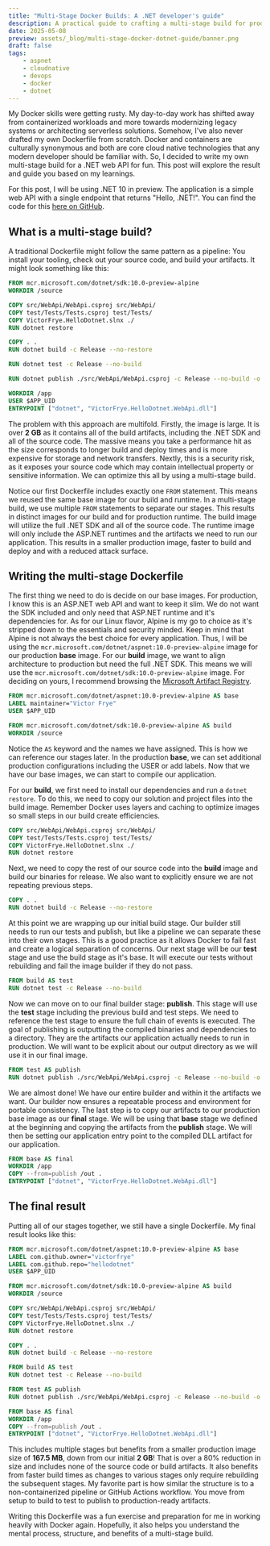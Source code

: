 ```yaml
---
title: "Multi-Stage Docker Builds: A .NET developer's guide"
description: A practical guide to crafting a multi-stage build for production-ready .NET Docker images
date: 2025-05-08
preview: assets/_blog/multi-stage-docker-dotnet-guide/banner.png
draft: false
tags:
    - aspnet
    - cloudnative
    - devops
    - docker
    - dotnet
---
```

My Docker skills were getting rusty. My day-to-day work has shifted away from containerized workloads and more towards modernizing legacy systems or architecting serverless solutions. Somehow, I've also never drafted my own Dockerfile from scratch. Docker and containers are culturally synonymous and both are core cloud native technologies that any modern developer should be familiar with. So, I decided to write my own multi-stage build for a .NET web API for fun. This post will explore the result and guide you based on my learnings.

For this post, I will be using .NET 10 in preview. The application is a simple web API with a single endpoint that returns "Hello, .NET!". You can find the code for this [here on GitHub](https://github.com/victorfrye/hellodotnet).

## What is a multi-stage build?

A traditional Dockerfile might follow the same pattern as a pipeline: You install your tooling, check out your source code, and build your artifacts. It might look something like this:

```dockerfile
FROM mcr.microsoft.com/dotnet/sdk:10.0-preview-alpine
WORKDIR /source

COPY src/WebApi/WebApi.csproj src/WebApi/
COPY test/Tests/Tests.csproj test/Tests/
COPY VictorFrye.HelloDotnet.slnx ./
RUN dotnet restore

COPY . .
RUN dotnet build -c Release --no-restore 

RUN dotnet test -c Release --no-build

RUN dotnet publish ./src/WebApi/WebApi.csproj -c Release --no-build -o /app

WORKDIR /app
USER $APP_UID
ENTRYPOINT ["dotnet", "VictorFrye.HelloDotnet.WebApi.dll"]
```

The problem with this approach are multifold. Firstly, the image is large. It is over **2 GB** as it contains all of the build artifacts, including the .NET SDK and all of the source code. The massive means you take a performance hit as the size corresponds to longer build and deploy times and is more expensive for storage and network transfers. Nextly, this is a security risk, as it exposes your source code which may contain intellectual property or sensitive information. We can optimize this all by using a multi-stage build.

Notice our first Dockerfile includes exactly one `FROM` statement. This means we reused the same base image for our build and runtime. In a multi-stage build, we use multiple `FROM` statements to separate our stages. This results in distinct images for our build and for production runtime. The build image will utilize the full .NET SDK and all of the source code. The runtime image will only include the ASP.NET runtimes and the artifacts we need to run our application. This results in a smaller production image, faster to build and deploy and with a reduced attack surface.

## Writing the multi-stage Dockerfile

The first thing we need to do is decide on our base images. For production, I know this is an ASP.NET web API and want to keep it slim. We do not want the SDK included and only need that ASP.NET runtime and it's dependencies for. As for our Linux flavor, Alpine is my go to choice as it's stripped down to the essentials and security minded. Keep in mind that Alpine is not always the best choice for every application. Thus, I will be using the `mcr.microsoft.com/dotnet/aspnet:10.0-preview-alpine` image for our production **base** image. For our **build** image, we want to align architecture to production but need the full .NET SDK. This means we will use the `mcr.microsoft.com/dotnet/sdk:10.0-preview-alpine` image. For deciding on yours, I recommend browsing the [Microsoft Artifact Registry](https://mcr.microsoft.com/).

```dockerfile
FROM mcr.microsoft.com/dotnet/aspnet:10.0-preview-alpine AS base
LABEL maintainer="Victor Frye"
USER $APP_UID

FROM mcr.microsoft.com/dotnet/sdk:10.0-preview-alpine AS build
WORKDIR /source
```

Notice the `AS` keyword and the names we have assigned. This is how we can reference our stages later. In the production **base**, we can set additional production configurations including the USER or add labels. Now that we have our base images, we can start to compile our application.

For our **build**, we first need to install our dependencies and run a `dotnet restore`. To do this, we need to copy our solution and project files into the build image. Remember Docker uses layers and caching to optimize images so small steps in our build create efficiencies.

```dockerfile
COPY src/WebApi/WebApi.csproj src/WebApi/
COPY test/Tests/Tests.csproj test/Tests/
COPY VictorFrye.HelloDotnet.slnx ./
RUN dotnet restore
```

Next, we need to copy the rest of our source code into the **build** image and build our binaries for release. We also want to explicitly ensure we are not repeating previous steps.

```dockerfile
COPY . .
RUN dotnet build -c Release --no-restore 
```

At this point we are wrapping up our initial build stage. Our builder still needs to run our tests and publish, but like a pipeline we can separate these into their own stages. This is a good practice as it allows Docker to fail fast and create a logical separation of concerns. Our next stage will be our **test** stage and use the build stage as it's base. It will execute our tests without rebuilding and fail the image builder if they do not pass.

```dockerfile
FROM build AS test
RUN dotnet test -c Release --no-build
```

Now we can move on to our final builder stage: **publish**. This stage will use the **test** stage including the previous build and test steps.  We need to reference the test stage to ensure the full chain of events is executed. The goal of publishing is outputting the compiled binaries and dependencies to a directory. They are the artifacts our application actually needs to run in production. We will want to be explicit about our output directory as we will use it in our final image.

```dockerfile
FROM test AS publish
RUN dotnet publish ./src/WebApi/WebApi.csproj -c Release --no-build -o /out
```

We are almost done! We have our entire builder and within it the artifacts we want. Our builder now ensures a repeatable process and environment for portable consistency. The last step is to copy our artifacts to our production base image as our **final** stage. We will be using that **base** stage we defined at the beginning and copying the artifacts from the **publish** stage. We will then be setting our application entry point to the compiled DLL artifact for our application.

```dockerfile
FROM base AS final
WORKDIR /app
COPY --from=publish /out .
ENTRYPOINT ["dotnet", "VictorFrye.HelloDotnet.WebApi.dll"]
```

## The final result

Putting all of our stages together, we still have a single Dockerfile. My final result looks like this:

```dockerfile
FROM mcr.microsoft.com/dotnet/aspnet:10.0-preview-alpine AS base
LABEL com.github.owner="victorfrye"
LABEL com.github.repo="hellodotnet"
USER $APP_UID

FROM mcr.microsoft.com/dotnet/sdk:10.0-preview-alpine AS build
WORKDIR /source

COPY src/WebApi/WebApi.csproj src/WebApi/
COPY test/Tests/Tests.csproj test/Tests/
COPY VictorFrye.HelloDotnet.slnx ./
RUN dotnet restore

COPY . .
RUN dotnet build -c Release --no-restore 

FROM build AS test
RUN dotnet test -c Release --no-build

FROM test AS publish
RUN dotnet publish ./src/WebApi/WebApi.csproj -c Release --no-build -o /out

FROM base AS final
WORKDIR /app
COPY --from=publish /out .
ENTRYPOINT ["dotnet", "VictorFrye.HelloDotnet.WebApi.dll"]
```

This includes multiple stages but benefits from a smaller production image size of **167.5 MB**, down from our initial **2 GB**! That is over a 80% reduction in size and includes none of the source code or build artifacts. It also benefits from faster build times as changes to various stages only require rebuilding the subsequent stages. My favorite part is how similar the structure is to a non-containerized pipeline or GitHub Actions workflow. You move from setup to build to test to publish to production-ready artifacts.

Writing this Dockerfile was a fun exercise and preparation for me in working heavily with Docker again. Hopefully, it also helps you understand the mental process, structure, and benefits of a multi-stage build.
